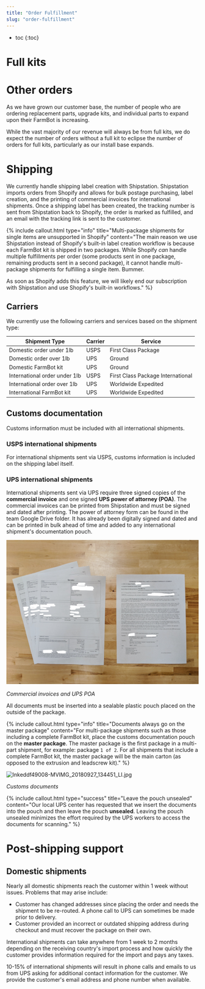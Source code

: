 ```yaml
---
title: "Order Fulfillment"
slug: "order-fulfillment"
---
```


* toc
{:toc}

# Full kits

# Other orders
As we have grown our customer base, the number of people who are ordering replacement parts, upgrade kits, and individual parts to expand upon their FarmBot is increasing.

While the vast majority of our revenue will always be from full kits, we do expect the number of orders without a full kit to eclipse the number of orders for full kits, particularly as our install base expands.

# Shipping
We currently handle shipping label creation with Shipstation. Shipstation imports orders from Shopify and allows for bulk postage purchasing, label creation, and the printing of commercial invoices for international shipments. Once a shipping label has been created, the tracking number is sent from Shipstation back to Shopify, the order is marked as fulfilled, and an email with the tracking link is sent to the customer.

{%
include callout.html
type="info"
title="Multi-package shipments for single items are unsupported in Shopify"
content="The main reason we use Shipstation instead of Shopify's built-in label creation workflow is because each FarmBot kit is shipped in two packages. While Shopify *can* handle multiple fulfillments per order (some products sent in one package, remaining products sent in a second package), it cannot handle multi-package shipments for fulfilling a single item. Bummer.

As soon as Shopify adds this feature, we will likely end our subscription with Shipstation and use Shopify's built-in workflows."
%}

## Carriers
We currently use the following carriers and services based on the shipment type:

|Shipment Type                 |Carrier                       |Service                       |
|------------------------------|------------------------------|------------------------------|
|Domestic order under 1lb      |USPS                          |First Class Package
|Domestic order over 1lb       |UPS                           |Ground
|Domestic FarmBot kit          |UPS                           |Ground
|International order under 1lb |USPS                          |First Class Package International
|International order over 1lb  |UPS                           |Worldwide Expedited
|International FarmBot kit     |UPS                           |Worldwide Expedited

## Customs documentation
Customs information must be included with all international shipments.

### USPS international shipments
For international shipments sent via USPS, customs information is included on the shipping label itself.


### UPS international shipments
International shipments sent via UPS require three signed copies of the **commercial invoice** and one signed **UPS power of attorney (POA)**. The commercial invoices can be printed from Shipstation and must be signed and dated after printing. The power of attorney form can be found in the team Google Drive folder. It has already been digitally signed and dated and can be printed in bulk ahead of time and added to any international shipment's documentation pouch.

![9798217-Inked45b3308-MVIMG_20180927_134328_LI.jpg](_images/Inked45b3308-MVIMG_20180927_134328_LI.jpg)

_Commercial invoices and UPS POA_

All documents must be inserted into a sealable plastic pouch placed on the outside of the package.

{%
include callout.html
type="info"
title="Documents always go on the master package"
content="For multi-package shipments such as those including a complete FarmBot kit, place the customs documentation pouch on the **master package**. The master package is the first package in a multi-part shipment, for example: package `1 of 2`. For all shipments that include a complete FarmBot kit, the master package will be the main carton (as opposed to the extrusion and leadscrew kit)."
%}



![Inkeddf49008-MVIMG_20180927_134451_LI.jpg](_images/Inkeddf49008-MVIMG_20180927_134451_LI.jpg)

_Customs documents_



{%
include callout.html
type="success"
title="Leave the pouch unsealed"
content="Our local UPS center has requested that we insert the documents into the pouch and then leave the pouch **unsealed**. Leaving the pouch unsealed minimizes the effort required by the UPS workers to access the documents for scanning."
%}

# Post-shipping support
## Domestic shipments
Nearly all domestic shipments reach the customer within 1 week without issues. Problems that may arise include:
* Customer has changed addresses since placing the order and needs the shipment to be re-routed. A phone call to UPS can sometimes be made prior to delivery.
* Customer provided an incorrect or outdated shipping address during checkout and must recover the package on their own.

International shipments can take anywhere from 1 week to 2 months depending on the receiving country's import process and how quickly the customer provides information required for the import and pays any taxes.

10-15% of international shipments will result in phone calls and emails to us from UPS asking for additional contact information for the customer. We provide the customer's email address and phone number when available.


